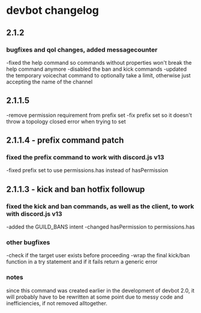 # devbot changelog
## 2.1.2
### bugfixes and qol changes, added messagecounter
-fixed the help command so commands without properties won't break the help command anymore
-disabled the ban and kick commands
-updated the temporary voicechat command to optionally take a limit, otherwise just accepting the name of the channel

## 2.1.1.5
-remove permission requirement from prefix set
-fix prefix set so it doesn't throw a topology closed error when trying to set

## 2.1.1.4 - prefix command patch
### fixed the prefix command to work with discord.js v13
-fixed prefix set to use permissions.has instead of hasPermission

## 2.1.1.3 - kick and ban hotfix followup
### fixed the kick and ban commands, as well as the client, to work with discord.js v13
-added the GUILD_BANS intent
-changed hasPermission to permissions.has
### other bugfixes
-check if the target user exists before proceeding
-wrap the final kick/ban function in a try statement and if it fails return a generic error
### notes
since this command was created earlier in the development of devbot 2.0, it will probably have to be rewritten at some point due to messy code and inefficiencies, if not removed alltogether.

